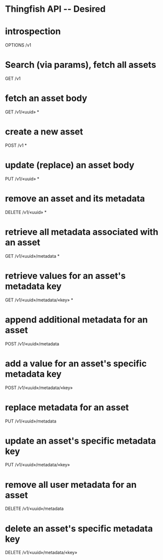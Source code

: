 Thingfish API -- Desired
=================================================

# introspection
OPTIONS /v1

# Search (via params), fetch all assets
GET /v1

# fetch an asset body
GET /v1/«uuid» *

# create a new asset
POST /v1 *

# update (replace) an asset body
PUT /v1/«uuid» *

# remove an asset and its metadata
DELETE /v1/«uuid» *

# retrieve all metadata associated with an asset
GET /v1/«uuid»/metadata *

# retrieve values for an asset's metadata key
GET /v1/«uuid»/metadata/«key» *

# append additional metadata for an asset
POST /v1/«uuid»/metadata

# add a value for an asset's specific metadata key
POST /v1/«uuid»/metadata/«key»

# replace metadata for an asset
PUT /v1/«uuid»/metadata

# update an asset's specific metadata key
PUT /v1/«uuid»/metadata/«key»

# remove all user metadata for an asset
DELETE /v1/«uuid»/metadata

# delete an asset's specific metadata key
DELETE /v1/«uuid»/metadata/«key»


